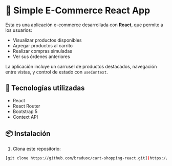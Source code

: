# 🛒 Simple E-Commerce React App

Esta es una aplicación e-commerce desarrollada con **React**, que permite a los usuarios:

- Visualizar productos disponibles
- Agregar productos al carrito
- Realizar compras simuladas
- Ver sus órdenes anteriores

La aplicación incluye un carrusel de productos destacados, navegación entre vistas, y control de estado con `useContext`.

## 🚀 Tecnologías utilizadas

- React
- React Router
- Bootstrap 5
- Context API

## 📦 Instalación

1. Clona este repositorio:

```bash
[git clone https://github.com/braduoc/cart-shopping-react.git](https://github.com/braduoc/cart-shopping-react.git)

